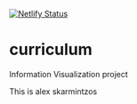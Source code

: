[![Netlify Status](https://api.netlify.com/api/v1/badges/64e1e945-5be9-480d-a111-458a72fc3988/deploy-status)](https://app.netlify.com/sites/alexandros-cv/deploys)

# curriculum
Information Visualization project

This is alex skarmintzos

